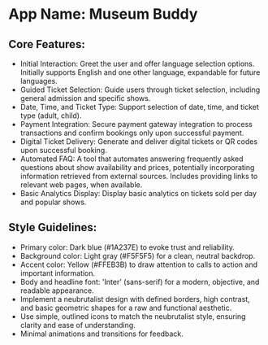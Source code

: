 # **App Name**: Museum Buddy

## Core Features:

- Initial Interaction: Greet the user and offer language selection options. Initially supports English and one other language, expandable for future languages.
- Guided Ticket Selection: Guide users through ticket selection, including general admission and specific shows.
- Date, Time, and Ticket Type: Support selection of date, time, and ticket type (adult, child).
- Payment Integration: Secure payment gateway integration to process transactions and confirm bookings only upon successful payment.
- Digital Ticket Delivery: Generate and deliver digital tickets or QR codes upon successful booking.
- Automated FAQ: A tool that automates answering frequently asked questions about show availability and prices, potentially incorporating information retrieved from external sources. Includes providing links to relevant web pages, when available.
- Basic Analytics Display: Display basic analytics on tickets sold per day and popular shows.

## Style Guidelines:

- Primary color: Dark blue (#1A237E) to evoke trust and reliability.
- Background color: Light gray (#F5F5F5) for a clean, neutral backdrop.
- Accent color: Yellow (#FFEB3B) to draw attention to calls to action and important information.
- Body and headline font: 'Inter' (sans-serif) for a modern, objective, and readable appearance.  
- Implement a neubrutalist design with defined borders, high contrast, and basic geometric shapes for a raw and functional aesthetic.
- Use simple, outlined icons to match the neubrutalist style, ensuring clarity and ease of understanding.
- Minimal animations and transitions for feedback.